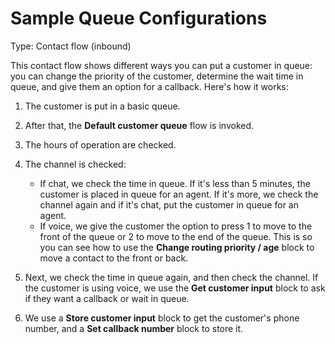 # Sample Queue Configurations<a name="sample-queue-configurations"></a>

Type: Contact flow \(inbound\)

This contact flow shows different ways you can put a customer in queue: you can change the priority of the customer, determine the wait time in queue, and give them an option for a callback\. Here's how it works: 

1. The customer is put in a basic queue\.

1. After that, the **Default customer queue** flow is invoked\.

1. The hours of operation are checked\.

1. The channel is checked:
   + If chat, we check the time in queue\. If it's less than 5 minutes, the customer is placed in queue for an agent\. If it's more, we check the channel again and if it's chat, put the customer in queue for an agent\. 
   + If voice, we give the customer the option to press 1 to move to the front of the queue or 2 to move to the end of the queue\. This is so you can see how to use the **Change routing priority / age** block to move a contact to the front or back\. 

1. Next, we check the time in queue again, and then check the channel\. If the customer is using voice, we use the **Get customer input** block to ask if they want a callback or wait in queue\. 

1. We use a **Store customer input** block to get the customer's phone number, and a **Set callback number** block to store it\.